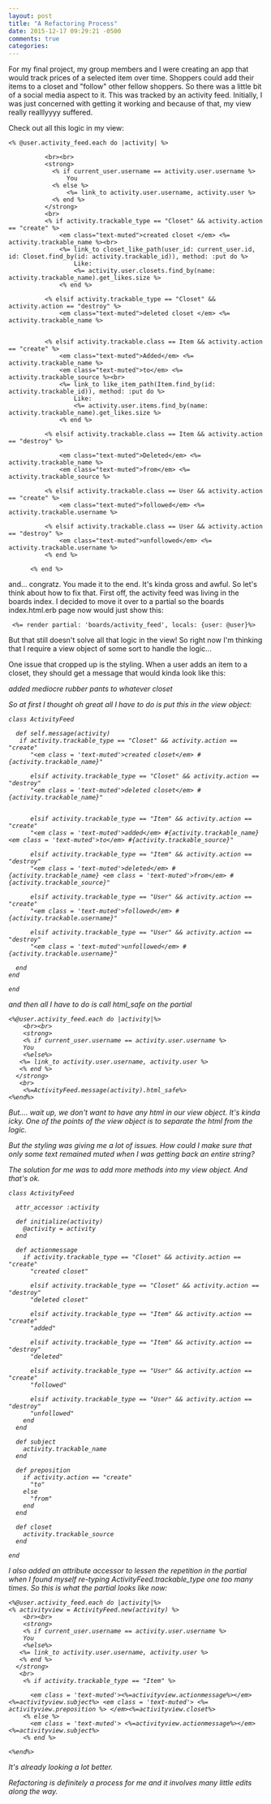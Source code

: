 ```yaml
---
layout: post
title: "A Refactoring Process"
date: 2015-12-17 09:29:21 -0500
comments: true
categories: 
---
```


For my final project, my group members and I were creating an app that would track prices of a selected item over time. Shoppers could add their items to a closet and "follow" other fellow shoppers. So there was a little bit of a social media aspect to it. This was tracked by an activity feed. Initially, I was just concerned with getting it working and because of that, my view really realllyyyy suffered. 

Check out all this logic in my view:
```
<% @user.activity_feed.each do |activity| %>

          <br><br>
          <strong>
            <% if current_user.username == activity.user.username %>
                You
            <% else %>
                <%= link_to activity.user.username, activity.user %>
            <% end %>
          </strong>
          <br>
          <% if activity.trackable_type == "Closet" && activity.action == "create" %>
              <em class="text-muted">created closet </em> <%= activity.trackable_name %><br>
              <%= link_to closet_like_path(user_id: current_user.id, id: Closet.find_by(id: activity.trackable_id)), method: :put do %>
                  Like:
                  <%= activity.user.closets.find_by(name: activity.trackable_name).get_likes.size %>
              <% end %>

          <% elsif activity.trackable_type == "Closet" && activity.action == "destroy" %>
              <em class="text-muted">deleted closet </em> <%= activity.trackable_name %>


          <% elsif activity.trackable.class == Item && activity.action == "create" %>
              <em class="text-muted">Added</em> <%= activity.trackable_name %>
              <em class="text-muted">to</em> <%= activity.trackable_source %><br>
              <%= link_to like_item_path(Item.find_by(id: activity.trackable_id)), method: :put do %>
                  Like:
                  <%= activity.user.items.find_by(name: activity.trackable_name).get_likes.size %>
              <% end %>

          <% elsif activity.trackable.class == Item && activity.action == "destroy" %>

              <em class="text-muted">Deleted</em> <%= activity.trackable_name %>
              <em class="text-muted">from</em> <%= activity.trackable_source %>

          <% elsif activity.trackable.class == User && activity.action == "create" %>
              <em class="text-muted">followed</em> <%= activity.trackable.username %>

          <% elsif activity.trackable.class == User && activity.action == "destroy" %>
              <em class="text-muted">unfollowed</em> <%= activity.trackable.username %>
          <% end %>

      <% end %>

```
and... congratz. You made it to the end. It's kinda gross and awful. So let's think about how to fix that. First off, the activity feed was living in the boards index. I decided to move it over to a partial so the boards index.html.erb page now would just show this:

```
 <%= render partial: 'boards/activity_feed', locals: {user: @user}%>
```
But that still doesn't solve all that logic in the view! So right now I'm thinking that I require a view object of some sort to handle the logic... 

One issue that cropped up is the styling. When a user adds an item to a closet, they should get a message that would kinda look like this:

<em>added</e> mediocre rubber pants <em>to</em> whatever closet

So at first I thought oh great all I have to do is put this in the view object:
```
class ActivityFeed

  def self.message(activity)
   if activity.trackable_type == "Closet" && activity.action == "create" 
      "<em class = 'text-muted'>created closet</em> #{activity.trackable_name}" 

      elsif activity.trackable_type == "Closet" && activity.action == "destroy"
      "<em class = 'text-muted'>deleted closet</em> #{activity.trackable_name}" 


      elsif activity.trackable_type == "Item" && activity.action == "create"
      "<em class = 'text-muted'>added</em> #{activity.trackable_name} <em class = 'text-muted'>to</em> #{activity.trackable_source}" 
      
      elsif activity.trackable_type == "Item" && activity.action == "destroy"
      "<em class = 'text-muted'>deleted</em> #{activity.trackable_name} <em class = 'text-muted'>from</em> #{activity.trackable_source}"

      elsif activity.trackable_type == "User" && activity.action == "create"
      "<em class = 'text-muted'>followed</em> #{activity.trackable.username}" 
  
      elsif activity.trackable_type == "User" && activity.action == "destroy"
      "<em class = 'text-muted'>unfollowed</em> #{activity.trackable.username}"
      
  end
end

end
```
and then all I have to do is call html_safe on the partial

```
<%@user.activity_feed.each do |activity|%>
    <br><br>
    <strong>
    <% if current_user.username == activity.user.username %>
    You
    <%else%>
   <%= link_to activity.user.username, activity.user %>
   <% end %>
  </strong>
   <br> 
    <%=ActivityFeed.message(activity).html_safe%>
<%end%>

```
But.... wait up, we don't want to have any html in our view object. It's kinda icky. One of the points of the view object is to separate the html from the logic. 

But the styling was giving me a lot of issues. How could I make sure that only some text remained muted when I was getting back an entire string?

The solution for me was to add more methods into my view object. And that's ok.

```
class ActivityFeed

  attr_accessor :activity

  def initialize(activity)
    @activity = activity
  end

  def actionmessage
    if activity.trackable_type == "Closet" && activity.action == "create"
      "created closet"

      elsif activity.trackable_type == "Closet" && activity.action == "destroy"
      "deleted closet" 

      elsif activity.trackable_type == "Item" && activity.action == "create"
      "added" 
      
      elsif activity.trackable_type == "Item" && activity.action == "destroy"
      "deleted"

      elsif activity.trackable_type == "User" && activity.action == "create"
      "followed" 
  
      elsif activity.trackable_type == "User" && activity.action == "destroy"
      "unfollowed" 
    end
  end

  def subject
    activity.trackable_name
  end

  def preposition
    if activity.action == "create"
      "to"
    else
      "from"
    end
  end

  def closet
    activity.trackable_source
  end

end
```
I also added an attribute accessor to lessen the repetition in the partial when I found myself re-typing ActivityFeed.trackable_type one too many times. So this is what the partial looks like now:

```
<%@user.activity_feed.each do |activity|%>
<% activityview = ActivityFeed.new(activity) %>
    <br><br>
    <strong>
    <% if current_user.username == activity.user.username %>
    You
    <%else%>
   <%= link_to activity.user.username, activity.user %>
   <% end %>
  </strong>
   <br> 
    <% if activity.trackable_type == "Item" %>

      <em class = 'text-muted'><%=activityview.actionmessage%></em> <%=activityview.subject%> <em class = 'text-muted'> <%= activityview.preposition %> </em><%=activityview.closet%>
    <% else %>
      <em class = 'text-muted'> <%=activityview.actionmessage%></em> <%=activityview.subject%>
    <% end %>

<%end%>
```
It's already looking a lot better.

Refactoring is definitely a process for me and it involves many little edits along the way.